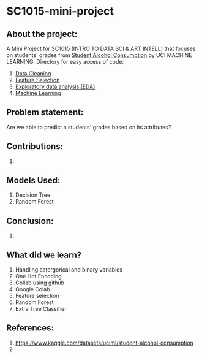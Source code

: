 # SC1015-mini-project

## About the project:

A Mini Project for SC1015 (INTRO TO DATA SCI & ART INTELL) that focuses on students' grades from [Student Alcohol Consumption](https://www.kaggle.com/datasets/uciml/student-alcohol-consumption) by UCI MACHINE LEARNING. Directory for easy access of code:
1. [Data Cleaning](https://github.com/potatopotati/SC1015-mini-project/blob/main/Data%20Cleaning.ipynb)
2. [Feature Selection](https://github.com/potatopotati/SC1015-mini-project/blob/main/Feature%20Selection.ipynb)
3. [Exploratory data analysis (EDA)](https://github.com/potatopotati/SC1015-mini-project/blob/main/EDA.ipynb)
4. [Machine Learning](https://github.com/potatopotati/SC1015-mini-project/blob/main/Machine%20Learning.ipynb) 

## Problem statement:

Are we able to predict a students' grades based on its attributes?

## Contributions:
1.

## Models Used:
1. Decision Tree
2. Random Forest

## Conclusion:
1.

## What did we learn?
1. Handling catergorical and binary variables 
2. One Hot Encoding
3. Collab using github
4. Google Colab
5. Feature selection
6. Random Forest
7. Extra Tree Classifier 

## References:
1. <https://www.kaggle.com/datasets/uciml/student-alcohol-consumption>
2. 
